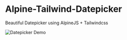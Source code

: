 # Alpine-Tailwind-Datepicker

Beautiful Datepicker using AlpineJS + Tailwindcss

![Datepicker Demo](https://github.com/superdev1994/Alpine-Tailwind-Datepicker/blob/master/image.png)
